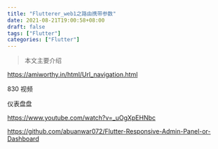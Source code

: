 ```yaml
---
title: "Flutterer_web1之路由携带参数"
date: 2021-08-21T19:00:58+08:00
draft: false
tags: ["Flutter"]
categories: ["Flutter"]
---
```


> 本文主要介绍

<!--more-->

https://amiworthy.in/html/Url_navigation.html

830 视频



仪表盘盘

https://www.youtube.com/watch?v=_uOgXpEHNbc

https://github.com/abuanwar072/Flutter-Responsive-Admin-Panel-or-Dashboard